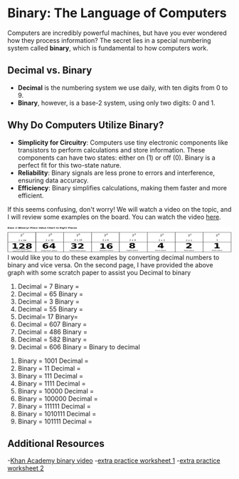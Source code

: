 # Binary: The Language of Computers

Computers are incredibly powerful machines, but have you ever wondered how they process information? The secret lies in a special numbering system called **binary**, which is fundamental to how computers work.

## Decimal vs. Binary

- **Decimal** is the numbering system we use daily, with ten digits from 0 to 9.
- **Binary**, however, is a base-2 system, using only two digits: 0 and 1.

## Why Do Computers Utilize Binary?

- **Simplicity for Circuitry**: Computers use tiny electronic components like transistors to perform calculations and store information. These components can have two states: either on (1) or off (0). Binary is a perfect fit for this two-state nature.
- **Reliability**: Binary signals are less prone to errors and interference, ensuring data accuracy.
- **Efficiency**: Binary simplifies calculations, making them faster and more efficient.

If this seems confusing, don't worry! We will watch a video on the topic, and I will review some examples on the board. You can watch the video [here](https://youtu.be/ewokFOSxabs?t=109).

![Binary Chart](https://raw.githubusercontent.com/Striving-to-learn/Technical-writing/refs/heads/main/images/binary%20graph.png)  
I would like you to do these examples by converting decimal numbers to binary and vice versa. On the second page, I have provided the above graph with some scratch paper to assist you 
Decimal to binary 
1)	Decimal = 7 Binary =
2)	Decimal = 65 Binary = 
3)	Decimal = 3 Binary =
4)	Decimal = 55 Binary =
5)	Decimal= 17  Binary=
6)	Decimal = 607 Binary =
7)	Decimal = 486 Binary =
8)	Decimal = 582 Binary =
9)	Decimal = 606 Binary =
Binary to decimal  
1.	Binary = 1001 Decimal =
2.	Binary = 11 Decimal =
3.	Binary = 111 Decimal =
4.	Binary = 1111 Decimal =
5.	Binary = 10000 Decimal =
6.	Binary = 100000 Decimal =
7.	Binary = 111111 Decimal =
8.	Binary = 1010111 Decimal = 
9.	Binary = 101111     Decimal = 
## Additional Resources
-[Khan Academy binary video](https://www.youtube.com/watch?v=ewokFOSxabs)
-[extra practice worksheet 1](https://www.math-drills.com/numbersense/base_number_systems_converting_decimal_binary_002qp.1447779970.pdf)
-[extra practice worksheet 2](https://www.math-drills.com/numbersense/base_number_systems_converting_binary_decimal_001qp.1447780017.pdf)
